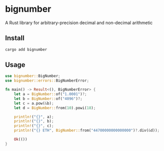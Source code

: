# bignumber

A Rust library for arbitrary-precision decimal and non-decimal arithmetic

## Install

```sh
cargo add bignumber
```

## Usage

```rs
use bignumber::BigNumber;
use bignumber::errors::BigNumberError;

fn main() -> Result<(), BigNumberError> {
    let a = BigNumber::of("1.0001")?;
    let b = BigNumber::of("4096")?;
    let c = a.pow(&b);
    let d = BigNumber::from(10).powi(18);

    println!("{}", a);
    println!("{}", b);
    println!("{}", c);
    println!("{} ETH", BigNumber::from("44700000000000000")?.div(&d));

    Ok(())
}
```
